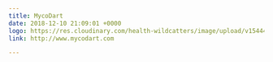```yaml
---
title: MycoDart
date: 2018-12-10 21:09:01 +0000
logo: https://res.cloudinary.com/health-wildcatters/image/upload/v1544476191/image.png
link: http://www.mycodart.com

---
```


